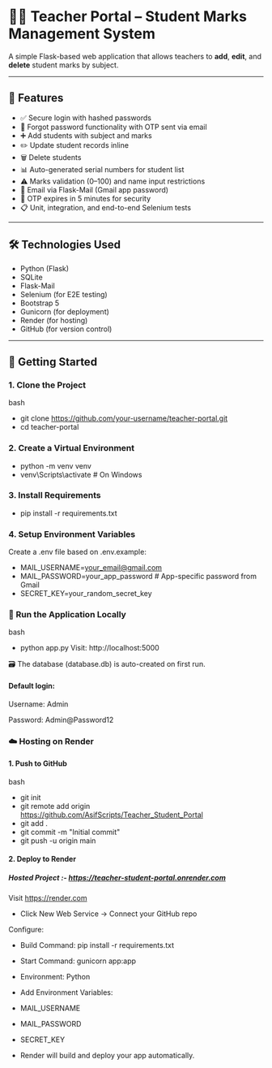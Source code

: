 
# 🧑‍🏫 Teacher Portal – Student Marks Management System

A simple Flask-based web application that allows teachers to **add**, **edit**, and **delete** student marks by subject.

---

## 📌 Features

- ✅ Secure login with hashed passwords  
- 🔐 Forgot password functionality with OTP sent via email  
- ➕ Add students with subject and marks  
- ✏️ Update student records inline  
- 🗑️ Delete students  
- 📊 Auto-generated serial numbers for student list  
- ⚠️ Marks validation (0–100) and name input restrictions  
- 📧 Email via Flask-Mail (Gmail app password)  
- 🔐 OTP expires in 5 minutes for security  
- 📋 Unit, integration, and end-to-end Selenium tests  

---

## 🛠️ Technologies Used

- Python (Flask)  
- SQLite  
- Flask-Mail  
- Selenium (for E2E testing)  
- Bootstrap 5  
- Gunicorn (for deployment)  
- Render (for hosting)  
- GitHub (for version control)  

---

## 🚀 Getting Started

### 1. Clone the Project

bash
- git clone https://github.com/your-username/teacher-portal.git
- cd teacher-portal


### 2. Create a Virtual Environment
- python -m venv venv
- venv\Scripts\activate  # On Windows

### 3. Install Requirements
- pip install -r requirements.txt

### 4. Setup Environment Variables
Create a .env file based on .env.example:
- MAIL_USERNAME=your_email@gmail.com
- MAIL_PASSWORD=your_app_password  # App-specific password from Gmail
- SECRET_KEY=your_random_secret_key


### 🧪 Run the Application Locally
bash
- python app.py
Visit: http://localhost:5000

🗃️ The database (database.db) is auto-created on first run.

#### Default login:

Username: Admin

Password: Admin@Password12


### ☁️ Hosting on Render

#### 1. Push to GitHub
bash
- git init
- git remote add origin https://github.com/AsifScripts/Teacher_Student_Portal
- git add .
- git commit -m "Initial commit"
- git push -u origin main

#### 2. Deploy to Render

##### Hosted Project :- https://teacher-student-portal.onrender.com

Visit https://render.com

- Click New Web Service → Connect your GitHub repo

Configure:

- Build Command: pip install -r requirements.txt

- Start Command: gunicorn app:app

- Environment: Python

- Add Environment Variables:

- MAIL_USERNAME

- MAIL_PASSWORD

- SECRET_KEY

- Render will build and deploy your app automatically.
